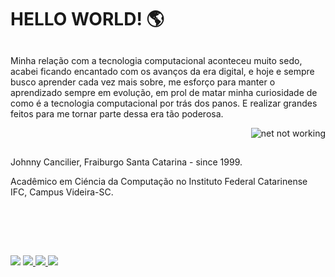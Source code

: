   ##

<h1>HELLO WORLD! 🌎 </h1>

  ##

<p>Minha relação com a tecnologia computacional aconteceu muito sedo, acabei ficando encantado com os avanços da era digital, e hoje e sempre busco aprender cada vez mais sobre, me esforço para manter o aprendizado sempre em evolução, em prol de matar minha curiosidade de como é a tecnologia computacional por trás dos panos. E realizar grandes feitos para me tornar parte dessa era tão poderosa.</p>

<img align="right" alt="net not working" src="https://media.giphy.com/media/3o6ZtjUgN29USDJlEQ/giphy.gif?cid=790b76117169755f8c15b8a212a5343089989b09c445a17a&rid=giphy.gif&ct=g">

  ##

<div style="display: inline_block"><br>
<p>Johnny Cancilier, Fraiburgo Santa Catarina - since 1999.</p>
<p>Acadêmico em Ciéncia da Computação no Instituto Federal Catarinense IFC, Campus Videira-SC.</p>
</div>
  
  ##
  
<div style="display: inline_block"><br>

</div>
  
  ##
  
<div style="display: inline_block"><br>
<a href="https://instagram.com/johnny_cancilier" target="_blank"><img src="https://img.shields.io/badge/-Instagram-%23E4405F?style=for-the-badge&logo=instagram&logoColor=white" target="_blank"></a>
<a href = "mailto:johnny.cancilier@gmail.com"><img src="https://img.shields.io/badge/-Gmail-%23D90007?style=for-the-badge&logo=Gmail&logoColor=white" target="_blank"</a>
<a href = "mailto:jhony.cancilier@hotmail.com"><img src="https://img.shields.io/badge/-Hotmail-%230077B5?style=for-the-badge&logo=Mail.Ru&logoColor=white" target="_blank"</a>
<a href="https://www.linkedin.com/in/johnny-cancilier-946b81185" target="_blank"><img src="https://img.shields.io/badge/-LinkedIn-%230077B5?style=for-the-badge&logo=linkedin&logoColor=white" target="_blank"></a>  
</div>
